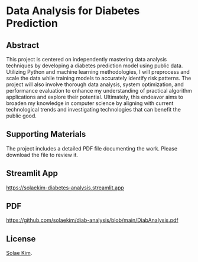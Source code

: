 # Data Analysis for Diabetes Prediction
## Abstract
This project is centered on independently mastering data analysis techniques by developing a diabetes prediction model using public data. Utilizing Python and machine learning methodologies, I will preprocess and scale the data while training models to accurately identify risk patterns. The project will also involve thorough data analysis, system optimization, and performance evaluation to enhance my understanding of practical algorithm applications and explore their potential. Ultimately, this endeavor aims to broaden my knowledge in computer science by aligning with current technological trends and investigating technologies that can benefit the public good.
## Supporting Materials
The project includes a detailed PDF file documenting the work. Please download the file to review it.
## Streamlit App
https://solaekim-diabetes-analysis.streamlit.app
## PDF
https://github.com/solaekim/diab-analysis/blob/main/DiabAnalysis.pdf
## License
[Solae Kim](https://github.com/solaekim/).
